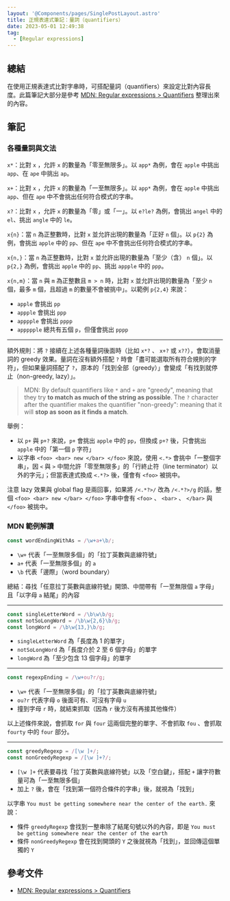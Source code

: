 ```yaml
---
layout: '@Components/pages/SinglePostLayout.astro'
title: 正規表達式筆記：量詞（quantifiers）
date: 2023-05-01 12:49:38
tag:
  - [Regular expressions]
---
```


## 總結

在使用正規表達式比對字串時，可搭配量詞（quantifiers）來設定比對內容長度。此篇筆記大部分是參考 [MDN: Regular expressions > Quantifiers](https://developer.mozilla.org/en-US/docs/Web/JavaScript/Guide/Regular_expressions/Quantifiers) 整理出來的內容。

## 筆記

### 各種量詞與文法

`x*`：比對 `x` ，允許 `x` 的數量為「零至無限多」。以 `app*` 為例，會在 `apple` 中挑出 `app`、在 `ape` 中挑出 `ap`。

`x+`：比對 `x` ，允許 `x` 的數量為「一至無限多」。以 `app*` 為例，會在 `apple` 中挑出 `app`、但在 `ape` 中不會挑出任何符合模式的字串。

`x?`：比對 `x` ，允許 `x` 的數量為「零」或「一」。以 `e?le?` 為例，會挑出 `angel` 中的 `el`、挑出 `angle` 中的 `le`。

`x{n}`：當 `n` 為正整數時，比對 `x` 並允許出現的數量為「正好 `n` 個」。以 `p{2}` 為例，會挑出 `apple` 中的 `pp`、但在 `ape` 中不會挑出任何符合模式的字串。

`x{n,}`：當 `n` 為正整數時，比對 `x` 並允許出現的數量為「至少（含） `n` 個」。以 `p{2,}` 為例，會挑出 `apple` 中的 `pp`、挑出 `appple` 中的 `ppp`。

`x{n,m}`：當 `n` 與 `m` 為正整數且 `m > n` 時，比對 `x` 並允許出現的數量為「至少 `n` 個，最多 `m` 個，且超過 `m` 的數量不會被挑中」。以範例 `p{2,4}` 來說：

- `apple` 會挑出 `pp`
- `appple` 會挑出 `ppp`
- `apppple` 會挑出 `pppp`
- `appppple` 總共有五個 `p`，但僅會挑出 `pppp`

---

額外規則：將 `?` 接續在上述各種量詞後面時（比如 `x*?` 、 `x+?` 或 `x??`），會取消量詞的 greedy 效果。量詞在沒有額外搭配 `?` 時會「盡可能選取所有符合規則的字符」，但如果量詞搭配了 `?`，原本的「找到全部（greedy）」會變成「有找到就停止（non-greedy, lazy）」。

> MDN: By default quantifiers like `*` and `+` are "greedy", meaning that they try **to match as much of the string as possible**. The `?` character after the quantifier makes the quantifier "non-greedy": meaning that it will **stop as soon as it finds a match**.

舉例：

- 以 `p+` 與 `p+?` 來說，`p+` 會挑出 `apple` 中的 `pp`，但換成 `p+?` 後，只會挑出 `apple` 中的「第一個 `p` 字符」
- 以字串 `<foo> <bar> new </bar> </foo>` 來說，使用 `<.*>` 會挑中「一整個字串」，因 `<` 與 `>` 中間允許「零至無限多」的「行終止符（line terminator）以外的字元」；但當表達式換成 `<.*?>` 後，僅會有 `<foo>` 被挑中。

注意 lazy 效果與 global flag 是兩回事，如果將 `/<.*?>/` 改為 `/<.*?>/g` 的話，整個 `<foo> <bar> new </bar> </foo>` 字串中會有 `<foo>` 、 `<bar>` 、 `</bar>` 與 `</foo>` 被挑中。

### MDN 範例解讀

```ts
const wordEndingWithAs = /\w+a+\b/;
```

- `\w+` 代表「一至無限多個」的「拉丁英數與底線符號」
- `a+` 代表「一至無限多個」的 `a`
- `\b` 代表「邊際」（word boundary）

總結：尋找「任意拉丁英數與底線符號」開頭、中間帶有「一至無限個 `a` 字母」且「以字母 `a` 結尾」的內容

---

```ts
const singleLetterWord = /\b\w\b/g;
const notSoLongWord = /\b\w{2,6}\b/g;
const longWord = /\b\w{13,}\b/g;
```

- `singleLetterWord` 為「長度為 1 的單字」
- `notSoLongWord` 為「長度介於 2 至 6 個字母」的單字
- `longWord` 為「至少包含 13 個字母」的單字

---

```ts
const regexpEnding = /\w+ou?r/g;
```

- `\w+` 代表「一至無限多個」的「拉丁英數與底線符號」
- `ou?r` 代表字母 `o` 後面可有、可沒有字母 `u`
- 撞到字母 `r` 時，就結束抓取（因為 `r` 後方沒有再接其他條件）

以上述條件來說，會抓取 `for` 與 `four` 這兩個完整的單字、不會抓取 `fou` 、會抓取 `fourty` 中的 `four` 部分。

---

```ts
const greedyRegexp = /[\w ]+/;
const nonGreedyRegexp = /[\w ]+?/;
```

- `[\w ]+` 代表要尋找「拉丁英數與底線符號」以及「空白鍵」，搭配 `+` 讓字符數量可為「一至無限多個」
- 加上 `?` 後，會在「找到第一個符合條件的字串」後，就視為「找到」

以字串 `You must be getting somewhere near the center of the earth.` 來說：

- 條件 `greedyRegexp` 會找到一整串除了結尾句號以外的內容，即是 `You must be getting somewhere near the center of the earth`
- 條件 `nonGreedyRegexp` 會在找到開頭的 `Y` 之後就視為「找到」，並回傳這個單獨的 `Y`

## 參考文件

- [MDN: Regular expressions > Quantifiers](https://developer.mozilla.org/en-US/docs/Web/JavaScript/Guide/Regular_expressions/Quantifiers)
